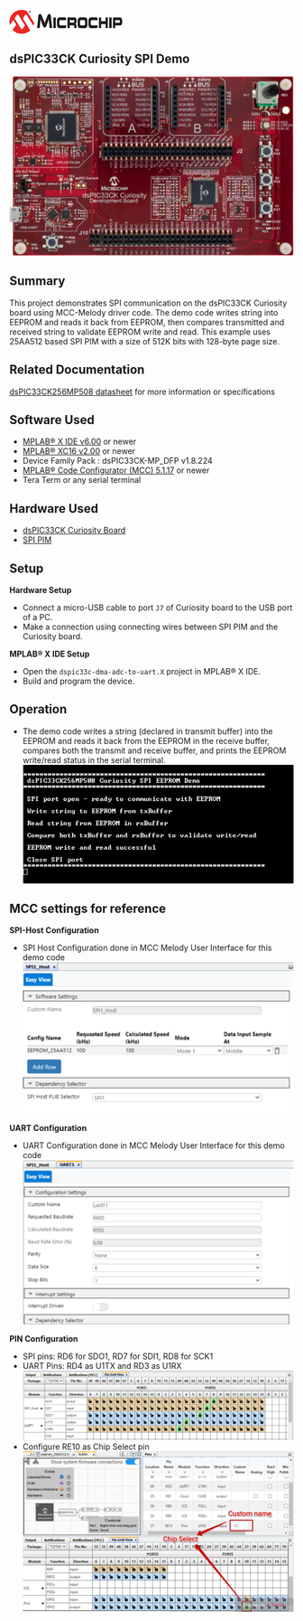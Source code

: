 ![image](images/microchip.jpg) 

## dsPIC33CK Curiosity SPI Demo

![Board](images/board.jpg)

## Summary

This project demonstrates SPI communication on the dsPIC33CK Curiosity board using MCC-Melody driver code.
The demo code writes string into EEPROM and reads it back from EEPROM, then compares 
transmitted and received string to validate EEPROM write and read. 
This example uses 25AA512 based SPI PIM with a size of 512K bits with 128-byte page size.

## Related Documentation

[dsPIC33CK256MP508 datasheet](https://www.microchip.com/dsPIC33CK256MP508) for more information or specifications

## Software Used

- [MPLAB® X IDE v6.00](https://www.microchip.com/mplabx) or newer
- [MPLAB® XC16 v2.00](https://www.microchip.com/xc16) or newer
- Device Family Pack : dsPIC33CK-MP_DFP v1.8.224
- [MPLAB® Code Configurator (MCC) 5.1.17](https://www.microchip.com/mcc) or newer
- Tera Term or any serial terminal

## Hardware Used

- [dsPIC33CK Curiosity Board](https://www.microchip.com/dm330030)
- [SPI PIM](https://www.microchip.com/en-us/development-tool/ac243003)

## Setup

**Hardware Setup**

- Connect a micro-USB cable to port `J7` of Curiosity board to the USB port of a PC.
- Make a connection using connecting wires between SPI PIM and the Curiosity board.

**MPLAB® X IDE Setup**

- Open the `dspic33c-dma-adc-to-uart.X` project in MPLAB® X IDE.
- Build and program the device.

## Operation
- The demo code writes a string (declared in transmit buffer) into the EEPROM and reads it back from the EEPROM in the receive buffer,
  compares both the transmit and receive buffer, and prints the EEPROM write/read status in the serial terminal.
  ![Serial Terminal Output](images/write_successful.PNG)

## MCC settings for reference

**SPI-Host Configuration**

- SPI Host Configuration done in MCC Melody User Interface for this demo code<br>
  ![custom name](images/spi.PNG)

**UART Configuration**

- UART Configuration done in MCC Melody User Interface for this demo code <br>
  ![uart settings](images/uart.PNG)

**PIN Configuration**

- SPI pins: RD6 for SDO1, RD7 for SDI1, RD8 for SCK1
- UART Pins: RD4 as U1TX and RD3 as U1RX<br>
  ![pin selection](images/PinSelection.PNG)
- Configure RE10 as Chip Select pin<br>
  ![CS configuration](images/CS_configuration.PNG)